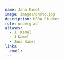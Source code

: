 ```yaml
---
name: Jana Kamel
image: images/photo.jpg
description: USRA Student
role: undergrad
aliases:
  - J. Kamel
  - J Kamel
  - Jana Kamel
links:
  email: 
---
```


